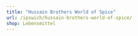 ```yaml
---
title: "Hussain Brothers World of Spice"
url: /ipswich/hussain-brothers-world-of-spice/
shop: Lebensmittel
---
```

